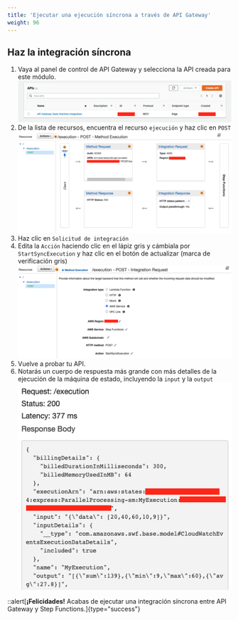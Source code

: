 ```yaml
---
title: 'Ejecutar una ejecución síncrona a través de API Gateway'
weight: 96
---
```


## Haz la integración síncrona

1. Vaya al panel de control de API Gateway y selecciona la API creada para este módulo.
   ![API Console](/static/img/module-7/api-console-4.png)
2. De la lista de recursos, encuentra el recurso `ejecución` y haz clic en `POST`
   ![API Execution](/static/img/module-7/api-execution-new-4.png)
3. Haz clic en `Solicitud de integración`
4. Edita la `Acción` haciendo clic en el lápiz gris y cámbiala por `StartSyncExecution` y haz clic en el botón de actualizar (marca de verificación gris)
   ![API Execution Sync](/static/img/module-7/api-integration-setup-sync.png)
5. Vuelve a probar tu API.
6. Notarás un cuerpo de respuesta más grande con más detalles de la ejecución de la máquina de estado, incluyendo la `input` y la `output`
   ![API Test Result Sync](/static/img/module-7/api-test-result-sync-4.png)

::alert[**¡Felicidades!** Acabas de ejecutar una integración síncrona entre API Gateway y Step Functions.]{type="success"}
